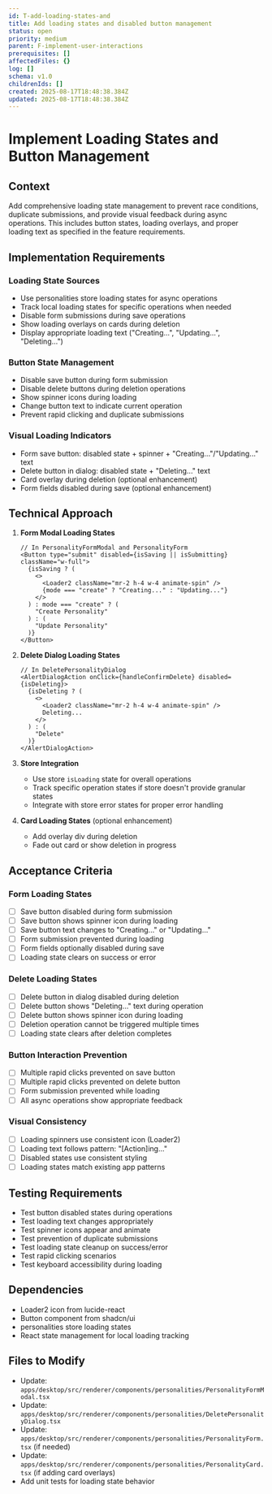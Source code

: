 ```yaml
---
id: T-add-loading-states-and
title: Add loading states and disabled button management
status: open
priority: medium
parent: F-implement-user-interactions
prerequisites: []
affectedFiles: {}
log: []
schema: v1.0
childrenIds: []
created: 2025-08-17T18:48:38.384Z
updated: 2025-08-17T18:48:38.384Z
---
```


# Implement Loading States and Button Management

## Context

Add comprehensive loading state management to prevent race conditions, duplicate submissions, and provide visual feedback during async operations. This includes button states, loading overlays, and proper loading text as specified in the feature requirements.

## Implementation Requirements

### Loading State Sources

- Use personalities store loading states for async operations
- Track local loading states for specific operations when needed
- Disable form submissions during save operations
- Show loading overlays on cards during deletion
- Display appropriate loading text ("Creating...", "Updating...", "Deleting...")

### Button State Management

- Disable save button during form submission
- Disable delete buttons during deletion operations
- Show spinner icons during loading
- Change button text to indicate current operation
- Prevent rapid clicking and duplicate submissions

### Visual Loading Indicators

- Form save button: disabled state + spinner + "Creating..."/"Updating..." text
- Delete button in dialog: disabled state + "Deleting..." text
- Card overlay during deletion (optional enhancement)
- Form fields disabled during save (optional enhancement)

## Technical Approach

1. **Form Modal Loading States**

   ```tsx
   // In PersonalityFormModal and PersonalityForm
   <Button type="submit" disabled={isSaving || isSubmitting} className="w-full">
     {isSaving ? (
       <>
         <Loader2 className="mr-2 h-4 w-4 animate-spin" />
         {mode === "create" ? "Creating..." : "Updating..."}
       </>
     ) : mode === "create" ? (
       "Create Personality"
     ) : (
       "Update Personality"
     )}
   </Button>
   ```

2. **Delete Dialog Loading States**

   ```tsx
   // In DeletePersonalityDialog
   <AlertDialogAction onClick={handleConfirmDelete} disabled={isDeleting}>
     {isDeleting ? (
       <>
         <Loader2 className="mr-2 h-4 w-4 animate-spin" />
         Deleting...
       </>
     ) : (
       "Delete"
     )}
   </AlertDialogAction>
   ```

3. **Store Integration**
   - Use store `isLoading` state for overall operations
   - Track specific operation states if store doesn't provide granular states
   - Integrate with store error states for proper error handling

4. **Card Loading States** (optional enhancement)
   - Add overlay div during deletion
   - Fade out card or show deletion in progress

## Acceptance Criteria

### Form Loading States

- [ ] Save button disabled during form submission
- [ ] Save button shows spinner icon during loading
- [ ] Save button text changes to "Creating..." or "Updating..."
- [ ] Form submission prevented during loading
- [ ] Form fields optionally disabled during save
- [ ] Loading state clears on success or error

### Delete Loading States

- [ ] Delete button in dialog disabled during deletion
- [ ] Delete button shows "Deleting..." text during operation
- [ ] Delete button shows spinner icon during loading
- [ ] Deletion operation cannot be triggered multiple times
- [ ] Loading state clears after deletion completes

### Button Interaction Prevention

- [ ] Multiple rapid clicks prevented on save button
- [ ] Multiple rapid clicks prevented on delete button
- [ ] Form submission prevented while loading
- [ ] All async operations show appropriate feedback

### Visual Consistency

- [ ] Loading spinners use consistent icon (Loader2)
- [ ] Loading text follows pattern: "[Action]ing..."
- [ ] Disabled states use consistent styling
- [ ] Loading states match existing app patterns

## Testing Requirements

- Test button disabled states during operations
- Test loading text changes appropriately
- Test spinner icons appear and animate
- Test prevention of duplicate submissions
- Test loading state cleanup on success/error
- Test rapid clicking scenarios
- Test keyboard accessibility during loading

## Dependencies

- Loader2 icon from lucide-react
- Button component from shadcn/ui
- personalities store loading states
- React state management for local loading tracking

## Files to Modify

- Update: `apps/desktop/src/renderer/components/personalities/PersonalityFormModal.tsx`
- Update: `apps/desktop/src/renderer/components/personalities/DeletePersonalityDialog.tsx`
- Update: `apps/desktop/src/renderer/components/personalities/PersonalityForm.tsx` (if needed)
- Update: `apps/desktop/src/renderer/components/personalities/PersonalityCard.tsx` (if adding card overlays)
- Add unit tests for loading state behavior
